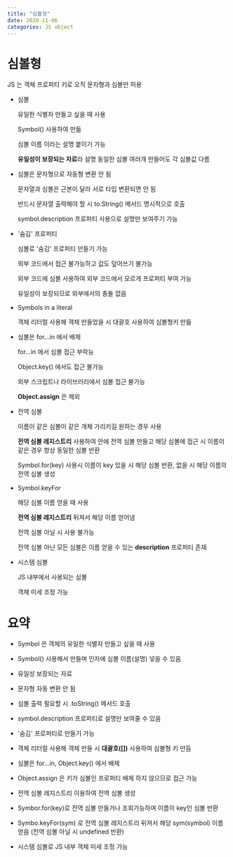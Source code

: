 ```yaml
---
title: "심볼형"
date: 2020-11-06
categories: JS object
---
```


# 심볼형

JS 는 객체 프로퍼티 키로 오직 문자형과 심볼만 허용

- 심볼

  유일한 식별자 만들고 싶을 때 사용

  Symbol() 사용하여 만듦

  심볼 이름 이라는 설명 붙이기 가능

  **유일성이 보장되는 자료**라 설명 동일한 심볼 여러개 만들어도 각 심볼값 다름

- 심볼은 문자형으로 자동형 변환 안 됨

  문자열과 심볼은 근본이 달라 서로 타입 변환되면 안 됨

  반드시 문자열 출력해야 할 시 to.String() 메서드 명시적으로 호출

  symbol.description 프로퍼티 사용으로 설명만 보여주기 가능

- '숨김' 프로퍼티

  심볼로 '숨김' 프로퍼티 만들기 가능

  외부 코드에서 접근 불가능하고 값도 덮어쓰기 불가능

  외부 코드에 심볼 사용하여 외부 코드에서 모르게 프로퍼티 부여 가능

  유일성이 보장되므로 외부에서의 충돌 없음

- Symbols in a literal

  객체 리터럴 사용해 객체 만들었을 시 대괄호 사용하여 심볼형키 만듦

- 심볼은 for...in 에서 배제

  for...in 에서 심볼 접근 부락능

  Object.key() 에서도 접근 불가능

  외부 스크립트나 라이브러리에서 심볼 접근 불가능

  **Object.assign** 은 제외

- 전역 심볼

  이름이 같은 심볼이 같은 개체 가리키길 원하는 경우 사용

  **전역 심볼 레지스트리** 사용하여 안에 전역 심볼 만들고 해당 심볼에 접근 시 이름이 같은 경우 항상 동일한 심볼 반환

  Symbol.for(key) 사용시 이름이 key 있을 시 해당 심볼 반환, 없을 시 해당 이름의 전역 심볼 생성

- Symbol.keyFor

  해당 심볼 이름 얻을 때 사용

  **전역 심볼 레지스트리** 뒤져서 해당 이름 얻어냄

  전역 심볼 아닐 시 사용 불가능

  전역 심볼 아닌 모든 심볼은 이름 얻을 수 있는 **description** 프로퍼티 존재

- 시스템 심볼

  JS 내부에서 사용되는 심볼

  객체 미세 조정 가능

# 요약

- Symbol 은 객체의 유일한 식별자 만들고 싶을 때 사용

- Symbol() 사용해서 만들며 인자에 심볼 이름(설명) 넣을 수 있음

- 유일성 보장되는 자료

- 문자형 자동 변환 안 됨

- 심볼 출력 필요할 시 .toString() 메서드 호출

- symbol.description 프로퍼티로 설명만 보여줄 수 있음

- '숨김' 프로퍼티로 만들기 가능

- 객체 리터럴 사용해 객체 만들 시 **대괄호([])** 사용하여 심볼형 키 만듬

- 심볼은 for...in, Object.key() 에서 배제

- Object.assign 은 키가 심볼인 프로퍼티 배제 하지 않으므로 접근 가능

- 전역 심볼 레지스트리 이용하여 전역 심볼 생성

- Symbor.for(key)로 전역 심볼 만들거나 조회가능하며 이름이 key인 심볼 반환

- Symbo.keyFor(sym) 로 전역 심볼 레지스트리 뒤져서 해당 sym(symbol) 이름 얻음 (전역 심볼 아닐 시 undefined 반환)

- 시스템 심볼로 JS 내부 객체 미세 조정 가능
